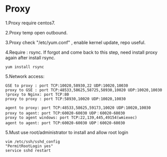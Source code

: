 # Proxy

1.Proxy require centos7. 

2.Proxy temp open outbound. 

3.Proxy check "/etc/yum.conf"  , enable kernel update, repo useful.

4.Require : rsync. If forgot and come back to this step, need install proxy again after install rsync.

```text
yum install rsync
```

5.Network access: 

```text
GSE to proxy : port TCP:10020,58930,22 UDP:10020,10030 
proxy to GSE : port TCP:48533,58625,58725,58930,10020 UDP:10020,10030 
!proxy to Nginx: port TCP:80 
proxy to proxy : port TCP:58930,10020 UDP:10020,10030

agent to proxy: port TCP:48533,58625,59173,10020 UDP:10020,10030 
proxy to agent: port TCP:60020-60030 UDP：60020-60030 
proxy to agent windows: port TCP:22,139,445,49154(wmiexec)
agent to agent: port TCP:60020-60030 UDP：60020-60030 
```

5.Must use root/administrator to install and allow root login

```text
vim /etc/ssh/sshd_config
"PermitRootLogin yes"
service sshd restart
```



